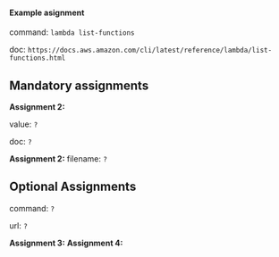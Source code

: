 #### Example asignment

command: `lambda list-functions`

doc: `https://docs.aws.amazon.com/cli/latest/reference/lambda/list-functions.html`

## Mandatory assignments

**Assignment 2:**

value: `?`

doc: `?`

**Assignment 2:**
filename: `?`

## Optional Assignments

command: `?`

url: `?`

**Assignment 3:**
**Assignment 4:**
